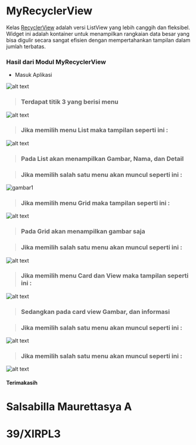 # MyRecyclerView
Kelas [RecyclerView](https://google-developer-training.github.io/android-developer-fundamentals-course-concepts/idn/Unit%202/44_c_recyclerview.html) adalah versi ListView yang lebih canggih dan fleksibel. Widget ini adalah kontainer untuk menampilkan rangkaian data besar yang bisa digulir secara sangat efisien dengan mempertahankan tampilan dalam jumlah terbatas.

### Hasil dari Modul MyRecyclerView

- Masuk Aplikasi

![alt text](MyRecyclerView/menu.jpg)

> ### Terdapat titik 3 yang berisi menu

![alt text](MyRecyclerView/option.jpg)

> ### Jika memilih menu List maka tampilan seperti ini :

![alt text](MyRecyclerView/list.jpg)

> ### Pada List akan menampilkan Gambar, Nama, dan Detail

> ### Jika memilih salah satu menu akan muncul seperti ini :

![gambar1](MyRecyclerView/tampilanlist.jpg)

> ### Jika memilih menu Grid maka tampilan seperti ini :

![alt text](MyRecyclerView/grid.jpg)

> ### Pada Grid akan menampilkan gambar saja

> ### Jika memilih salah satu menu akan muncul seperti ini :

![alt text](MyRecyclerView/tampilangrid.jpg)

> ### Jika memilih menu Card dan View maka tampilan seperti ini :

![alt text](MyRecyclerView/cardview.jpg)

> ### Sedangkan pada card view Gambar, dan informasi

> ### Jika memilih salah satu menu akan muncul seperti ini :

![alt text](MyRecyclerView/tampilancardview.jpg)

> ### Jika memilih salah satu menu akan muncul seperti ini :

![alt text](MyRecyclerView/tampilanlist.jpg)

#### Terimakasih

# Salsabilla Maurettasya A

# 39/XIRPL3
